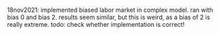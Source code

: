 18nov2021: implemented biased labor market in complex model.
ran with bias 0 and bias 2. results seem similar, but this is weird, as a bias of 2 is really extreme.
todo: check whether implementation is correct!